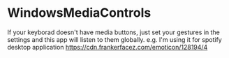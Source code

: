 # WindowsMediaControls
If your keyborad doesn't have media buttons, just set your gestures in the settings and this app will listen to them globally.
e.g. I'm using it for spotify desktop application  https://cdn.frankerfacez.com/emoticon/128194/4
